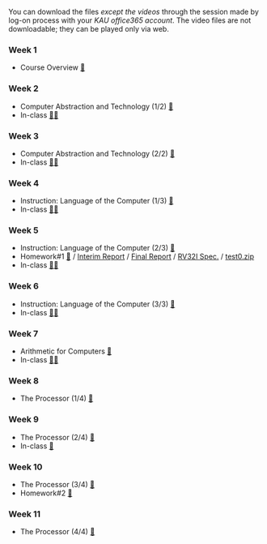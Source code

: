 You can download the files *except the videos* through the session made by log-on process with your *KAU office365 account*. The video files are not downloadable; they can be played only via web.

### Week 1
 * Course Overview [📝](https://kau365-my.sharepoint.com/:p:/g/personal/taehwan_kim_kau_ac_kr/EQoL6PxBXxZFkM8HTi1owHwBbwb8DUPv9Vz2pbMufy70kw?e=2bjmTg)

### Week 2
 * Computer Abstraction and Technology (1/2) [📝](https://kau365-my.sharepoint.com/:p:/g/personal/taehwan_kim_kau_ac_kr/EcSDbDPG1YpBi4KzOIU76isBtTeSmWGNCzEqCUnzpNNpAw?e=RShYGO)
 * In-class [👨‍🏫](https://kau365-my.sharepoint.com/:p:/g/personal/taehwan_kim_kau_ac_kr/EbLf0aTUbJtPmbURxcUGjT0BFd6b4Mal6wx7ahuK7J6uLQ?e=svLl8j)

### Week 3
 * Computer Abstraction and Technology (2/2) [📝](https://kau365-my.sharepoint.com/:p:/g/personal/taehwan_kim_kau_ac_kr/EThXsNUEl5RPoOY8gAXCi-4B2ZH4Zekn26wmeJokREXY_A?e=fKzRny)
 * In-class [👨‍🏫](https://kau365-my.sharepoint.com/:p:/g/personal/taehwan_kim_kau_ac_kr/EbSoPv80fPFPj_JE-CNjslcBShvXBg-UioO9O0I-82EaoQ?e=aeHKV4)

### Week 4
 * Instruction: Language of the Computer (1/3) [📝](https://kau365-my.sharepoint.com/:p:/g/personal/taehwan_kim_kau_ac_kr/Ecc-x5IqXGFAsEY2AVAx8UcBc6cL-J6vvZl1OEq67taIqw?e=7HVi9H)
 * In-class [👨‍🏫](https://kau365-my.sharepoint.com/:p:/g/personal/taehwan_kim_kau_ac_kr/ETOQ_1_aZ2ZJhLR6nBY_2zoBKu-wlQ6dnhbGivok0Ql-Ig?e=NIEsuo)

### Week 5
 * Instruction: Language of the Computer (2/3) [📝](https://kau365-my.sharepoint.com/:p:/g/personal/taehwan_kim_kau_ac_kr/EU6s3ERn_AJGp17RPIF-kJIBM2dXlgxXcGzx2ShRue5fJA?e=rb42b3)
 * Homework#1 [📝](https://kau365-my.sharepoint.com/:p:/g/personal/taehwan_kim_kau_ac_kr/EUsYICerihdPlW0agnhQNJQB4Zya6aa6A4tiofFMQBj3Vg?e=BlkIEV) / [Interim Report](https://kau365-my.sharepoint.com/:p:/g/personal/taehwan_kim_kau_ac_kr/EVJA212BsvBPmSXRfwcugtgBzYNBSNjsy0F4QGHOfvrQkQ?e=au87UM) / [Final Report](https://kau365-my.sharepoint.com/:p:/g/personal/taehwan_kim_kau_ac_kr/EVMWApmvaXdAnUPArUn1JxkBJl7pKIpiVMMjATcUPXpGcg?e=xf6XHE) / [RV32I Spec.](https://kau365-my.sharepoint.com/:b:/g/personal/taehwan_kim_kau_ac_kr/EQroa9PWaZNAmQFyyiajrHIB8cFIrR-TP6tt_KSYhV3orw?e=XjAMUw) / [test0.zip](https://kau365-my.sharepoint.com/:u:/g/personal/taehwan_kim_kau_ac_kr/EV6REnynnyNEi-358WrfdFYBX8kCkvAFNDF_7Ufx2HG0SQ?e=QYpWwO)
 * In-class [👨‍🏫](https://kau365-my.sharepoint.com/:p:/g/personal/taehwan_kim_kau_ac_kr/EQAYePPreaZCmIbJVebHbv8BuQArMFsniNdzkkkUU-AabQ?e=gHofv3)

### Week 6
 * Instruction: Language of the Computer (3/3) [📝](https://kau365-my.sharepoint.com/:p:/g/personal/taehwan_kim_kau_ac_kr/EfeDHf3TtIlLgwQArPkDBFoBMyg5RGBiB5FC6LCt79Q20A?e=4PGbuy)
 * In-class [👨‍🏫](https://kau365-my.sharepoint.com/:p:/g/personal/taehwan_kim_kau_ac_kr/ERE6mQZtxnZOknPKQWWadRMBPJpUwL8x9fGCi9KL7HZGRQ?e=yo9ucg)

### Week 7
 * Arithmetic for Computers [📝](https://kau365-my.sharepoint.com/:p:/g/personal/taehwan_kim_kau_ac_kr/EVaOrV40AAdJr--HIfJP0bsBPKRjUyX_meaLKViWOfeFDQ?e=rYwOe2)
 * In-class [👨‍🏫](https://kau365-my.sharepoint.com/:p:/g/personal/taehwan_kim_kau_ac_kr/EYoU4bUdNlxEm3MXvpzJlxgBfgQXBUFMHPNSc5EaoGuvTg?e=CwD7Z0)

### Week 8
 * The Processor (1/4) [📝](https://kau365-my.sharepoint.com/:p:/g/personal/taehwan_kim_kau_ac_kr/ERg5d6JXeF9Johlt8T0ZQY4B_4kaUHLkHyXPynYQqAHCvg?e=06nVvh)

### Week 9
 * The Processor (2/4) [📝](https://kau365-my.sharepoint.com/:p:/g/personal/taehwan_kim_kau_ac_kr/ERqnfBAp8mFNjAJ-LBtklQ0BOCbl_WVESUOcDTxpB_IGJA?e=RbsY3Z)
 * In-class [👨‍](https://kau365-my.sharepoint.com/:p:/g/personal/taehwan_kim_kau_ac_kr/EV2oAxHTUfNPvh2dJ8fkD3YB4OyLElsmyHa_gU6oriom6w?e=Kaq6zv)

### Week 10
 * The Processor (3/4) [📝](https://kau365-my.sharepoint.com/:p:/g/personal/taehwan_kim_kau_ac_kr/EVPBDqp-x7xAo2K0jcmNei0BChNiP-EqDPjCKUavvKgtig?e=sO4sFt)
 * Homework#2 [📝]()

### Week 11
 * The Processor (4/4) [📝](https://kau365-my.sharepoint.com/:p:/g/personal/taehwan_kim_kau_ac_kr/EYWnRHWtoEBHngMQ25oLMqABKPOpTVXsQuWj0f471SBG0Q?e=gOCZc6)
